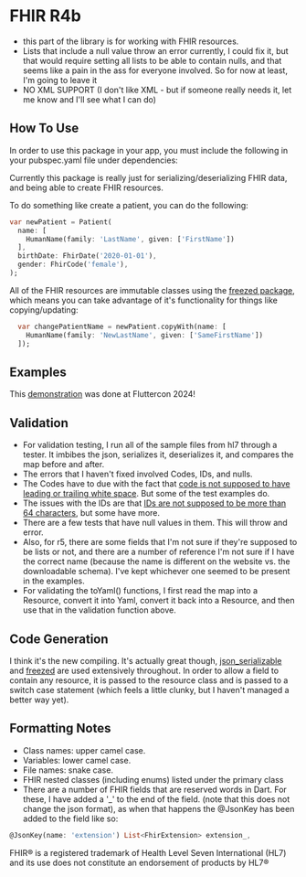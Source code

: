 # FHIR R4b

- this part of the library is for working with FHIR resources. 
- Lists that include a null value throw an error currently, I could fix it, but that would require setting all lists to be able to contain nulls, and that seems like a pain in the ass for everyone involved. So for now at least, I'm going to leave it
- NO XML SUPPORT (I don't like XML - but if someone really needs it, let me know and I'll see what I can do)

## How To Use

In order to use this package in your app, you must include the following in your pubspec.yaml file under dependencies:

Currently this package is really just for serializing/deserializing FHIR data, and being able to create FHIR resources.

To do something like create a patient, you can do the following:

```dart
var newPatient = Patient(
  name: [
    HumanName(family: 'LastName', given: ['FirstName'])
  ],
  birthDate: FhirDate('2020-01-01'),
  gender: FhirCode('female'),
);
```

All of the FHIR resources are immutable classes using the [freezed package](https://pub.dev/packages/freezed), which means you can take advantage of it's functionality for things like copying/updating:

```dart
  var changePatientName = newPatient.copyWith(name: [
    HumanName(family: 'NewLastName', given: ['SameFirstName'])
  ]);
```

## Examples

This [demonstration](https://github.com/MayJuun/fluttercon_health) was done at Fluttercon 2024! 

## Validation

- For validation testing, I run all of the sample files from hl7 through a tester. It imbibes the json, serializes it, deserializes it, and compares the map before and after.
- The errors that I haven't fixed involved Codes, IDs, and nulls.
- The Codes have to due with the fact that [code is not supposed to have leading or trailing white space](https://www.hl7.org/fhir/datatypes.html#code). But some of the test examples do.
- The issues with the IDs are that [IDs are not supposed to be more than 64 characters](https://www.hl7.org/fhir/datatypes.html#id), but some have more.
- There are a few tests that have null values in them. This will throw and error.
- Also, for r5, there are some fields that I'm not sure if they're supposed to be lists or not, and there are a number of reference I'm not sure if I have the correct name (because the name is different on the website vs. the downloadable schema). I've kept whichever one seemed to be present in the examples.
- For validating the toYaml() functions, I first read the map into a Resource, convert it into Yaml, convert it back into a Resource, and then use that in the validation function above.

## Code Generation

I think it's the new compiling. It's actually great though, [json_serializable](https://pub.dev/packages/json_serializable) and [freezed](https://pub.dev/packages/freezed) are used extensively throughout. In order to allow a field to contain any resource, it is passed to the resource class and is passed to a switch case statement (which feels a little clunky, but I haven't managed a better way yet).

## Formatting Notes

- Class names: upper camel case.
- Variables: lower camel case.
- File names: snake case.
- FHIR nested classes (including enums) listed under the primary class
- There are a number of FHIR fields that are reserved words in Dart. For these, I have added a '_' to the end of the field. (note that this does not change the json format), as when that happens the @JsonKey has been added to the field like so:

```dart
@JsonKey(name: 'extension') List<FhirExtension> extension_,
```

FHIR® is a registered trademark of Health Level Seven International (HL7) and its use does not constitute an endorsement of products by HL7®